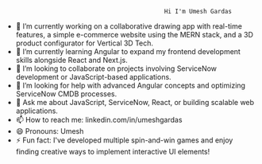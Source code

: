                                                   

                                                 Hi I'm Umesh Gardas
- 🔭 I’m currently working on a collaborative drawing app with real-time features, a simple e-commerce website using the MERN stack, and a 3D product configurator for Vertical 3D Tech.
- 🌱 I’m currently learning Angular to expand my frontend development skills alongside React and Next.js.
- 👯 I’m looking to collaborate on projects involving ServiceNow development or JavaScript-based applications.
- 🤔 I’m looking for help with advanced Angular concepts and optimizing ServiceNow CMDB processes.
- 💬 Ask me about JavaScript, ServiceNow, React, or building scalable web applications.
- 📫 How to reach me: linkedin.com/in/umeshgardas
- 😄 Pronouns: Umesh
- ⚡ Fun fact: I've developed multiple spin-and-win games and enjoy finding creative ways to implement interactive UI elements!

